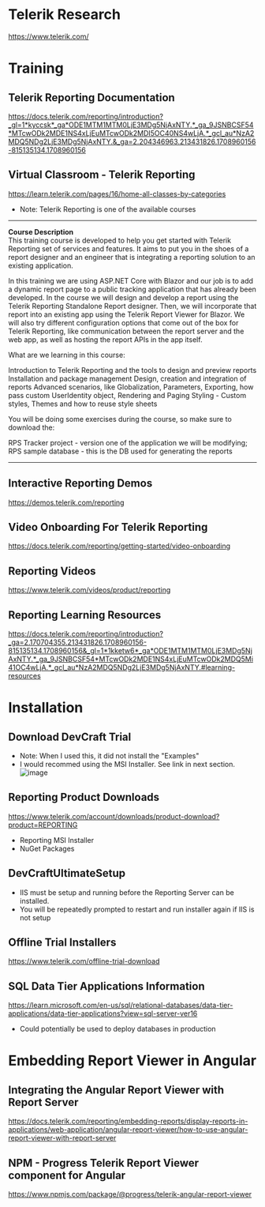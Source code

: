 # Telerik Research
https://www.telerik.com/

# Training

## Telerik Reporting Documentation
https://docs.telerik.com/reporting/introduction?_gl=1*kyccsk*_ga*ODE1MTM1MTM0LjE3MDg5NjAxNTY.*_ga_9JSNBCSF54*MTcwODk2MDE1NS4xLjEuMTcwODk2MDI5OC40NS4wLjA.*_gcl_au*NzA2MDQ5NDg2LjE3MDg5NjAxNTY.&_ga=2.204346963.213431826.1708960156-815135134.1708960156

## Virtual Classroom - Telerik Reporting
https://learn.telerik.com/pages/16/home-all-classes-by-categories
- Note: Telerik Reporting is one of the available courses
********
__Course Description__\
This training course is developed to help you get started with Telerik Reporting set of services and features. It aims to put you in the shoes of a report designer and an engineer that is integrating a reporting solution to an existing application.

In this training we are using ASP.NET Core with Blazor and our job is to add a dynamic report page to a public tracking application that has already been developed. In the course we will design and develop a report using the Telerik Reporting Standalone Report designer. Then, we will incorporate that report into an existing app using the Telerik Report Viewer for Blazor. We will also try different configuration options that come out of the box for Telerik Reporting, like communication between the report server and the web app, as well as hosting the report APIs in the app itself.

What are we learning in this course:

Introduction to Telerik Reporting and the tools to design and preview reports
Installation and package management
Design, creation and integration of reports
Advanced scenarios, like Globalization, Parameters, Exporting, how pass custom UserIdentity object, Rendering and Paging
Styling - Custom styles, Themes and how to reuse style sheets


You will be doing some exercises during the course, so make sure to download the:

RPS Tracker project - version one of the application we will be modifying;\
RPS sample database - this is the DB used for generating the reports
********

## Interactive Reporting Demos
https://demos.telerik.com/reporting

## Video Onboarding For Telerik Reporting
https://docs.telerik.com/reporting/getting-started/video-onboarding

## Reporting Videos
https://www.telerik.com/videos/product/reporting

## Reporting Learning Resources
https://docs.telerik.com/reporting/introduction?_ga=2.170704355.213431826.1708960156-815135134.1708960156&_gl=1*1kketw6*_ga*ODE1MTM1MTM0LjE3MDg5NjAxNTY.*_ga_9JSNBCSF54*MTcwODk2MDE1NS4xLjEuMTcwODk2MDQ5Mi41OC4wLjA.*_gcl_au*NzA2MDQ5NDg2LjE3MDg5NjAxNTY.#learning-resources


# Installation
## Download DevCraft Trial
- Note: When I used this, it did not install the "Examples"
- I would recommed using the MSI Installer. See link in next section.
![image](https://github.com/renloe/telerik-research/assets/2071310/8d24a1e8-997d-47e4-96a7-12a4b74d57d4)

## Reporting Product Downloads
https://www.telerik.com/account/downloads/product-download?product=REPORTING
- Reporting MSI Installer
- NuGet Packages

## DevCraftUltimateSetup
- IIS must be setup and running before the Reporting Server can be installed.
- You will be repeatedly prompted to restart and run installer again if IIS is not setup

## Offline Trial Installers
https://www.telerik.com/offline-trial-download

## SQL Data Tier Applications Information
https://learn.microsoft.com/en-us/sql/relational-databases/data-tier-applications/data-tier-applications?view=sql-server-ver16
- Could potentially be used to deploy databases in production

# Embedding Report Viewer in Angular
## Integrating the Angular Report Viewer with Report Server
https://docs.telerik.com/reporting/embedding-reports/display-reports-in-applications/web-application/angular-report-viewer/how-to-use-angular-report-viewer-with-report-server

## NPM - Progress Telerik Report Viewer component for Angular
https://www.npmjs.com/package/@progress/telerik-angular-report-viewer






